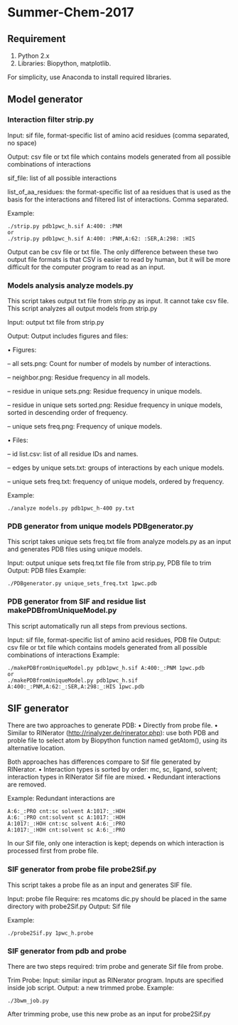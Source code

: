 # Summer-Chem-2017

## Requirement

1. Python 2.x
2. Libraries: Biopython, matplotlib.

For simplicity, use Anaconda to install required libraries.

## Model generator
### Interaction filter strip.py

Input: sif file, format-specific list of amino acid residues (comma separated, no
space)

Output: csv file or txt file which contains models generated from all possible
combinations of interactions

sif_file: list of all possible interactions

list_of_aa_residues: the format-specific list of aa residues that is used as the basis for the interactions and filtered list of interactions. Comma separated.

Example:
```
./strip.py pdb1pwc_h.sif A:400: :PNM
or
./strip.py pdb1pwc_h.sif A:400: :PNM,A:62: :SER,A:298: :HIS
```
Output can be csv file or txt file. The only difference between these two output file formats is that CSV is easier to read by human, but it will be more difficult for the computer program to read as an input.

### Models analysis analyze models.py

This script takes output txt file from strip.py as input. It cannot take csv file. This script analyzes all output models from strip.py

Input: output txt file from strip.py

Output: Output includes figures and files:

• Figures:

– all sets.png: Count for number of models by number of interactions.

– neighbor.png: Residue frequency in all models.

– residue in unique sets.png: Residue frequency in unique models.

– residue in unique sets sorted.png: Residue frequency in unique models, sorted in descending order of frequency.

– unique sets freq.png: Frequency of unique models.

• Files:

– id list.csv: list of all residue IDs and names.

– edges by unique sets.txt: groups of interactions by each unique models.

– unique sets freq.txt: frequency of unique models, ordered by frequency.

Example:
```
./analyze models.py pdb1pwc_h-400 py.txt
```

### PDB generator from unique models PDBgenerator.py

This script takes unique sets freq.txt file from analyze models.py as an input and generates PDB files using unique models.

Input: output unique sets freq.txt file file from strip.py, PDB file to trim
Output: PDB files
Example:
```
./PDBgenerator.py unique_sets_freq.txt 1pwc.pdb
```

### PDB generator from SIF and residue list makePDBfromUniqueModel.py

This script automatically run all steps from previous sections.

Input: sif file, format-specific list of amino acid residues, PDB file
Output: csv file or txt file which contains models generated from all possible
combinations of interactions
Example:
```
./makePDBfromUniqueModel.py pdb1pwc_h.sif A:400:_:PNM 1pwc.pdb
or
./makePDBfromUniqueModel.py pdb1pwc_h.sif A:400:_:PNM,A:62:_:SER,A:298:_:HIS 1pwc.pdb
```

## SIF generator
There are two approaches to generate PDB:
• Directly from probe file.
• Similar to RINerator (http://rinalyzer.de/rinerator.php): use both PDB and proble file to select atom by Biopython function named getAtom(), using its alternative location.

Both approaches has differences compare to Sif file generated by RINerator.
• Interaction types is sorted by order: mc, sc, ligand, solvent; interaction types in RINerator Sif file are mixed.
• Redundant interactions are removed.

Example: Redundant interactions are
```
A:6:_:PRO cnt:sc solvent A:1017:_:HOH
A:6:_:PRO cnt:solvent sc A:1017:_:HOH
A:1017:_:HOH cnt:sc solvent A:6:_:PRO
A:1017:_:HOH cnt:solvent sc A:6:_:PRO
```
In our Sif file, only one interaction is kept; depends on which interaction is processed first from probe file.

### SIF generator from probe file probe2Sif.py
This script takes a probe file as an input and generates SIF file.

Input: probe file
Require: res mcatoms dic.py should be placed in the same directory with
probe2Sif.py
Output: Sif file

Example: 
```
./probe2Sif.py 1pwc_h.probe
```

### SIF generator from pdb and probe
There are two steps required: trim probe and generate Sif file from probe.

Trim Probe:
Input: similar input as RINerator program. Inputs are specified inside job script.
Output: a new trimmed probe.
Example: 
```
./3bwm_job.py
```
After trimming probe, use this new probe as an input for probe2Sif.py
